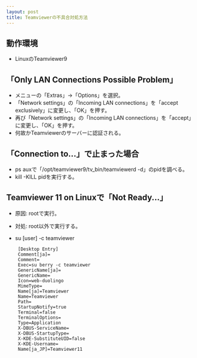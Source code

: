 ```yaml
---
layout: post
title: Teamviewerの不具合対処方法
---
```


## 動作環境
 - LinuxのTeamviewer9

## 「Only LAN Connections Possible Problem」
 - メニューの「Extras」→「Options」を選択。
 - 「Network settings」の「Incoming LAN connections」を「accept exclusively」に変更し、「OK」を押す。
 - 再び「Network settings」の「Incoming LAN connections」を「accept」に変更し、「OK」を押す。
 - 何故かTeamviewerのサーバーに認証される。

## 「Connection to...」で止まった場合
 - ps auxで「/opt/teamviewer9/tv_bin/teamviewerd -d」のpidを調べる。
 - kill -KILL pidを実行する。

## Teamviewer 11 on Linuxで「Not Ready...」
 - 原因: rootで実行。
 - 対処: root以外で実行する。
 - su [user] -c teamviewer

		[Desktop Entry]
		Comment[ja]=
		Comment=
		Exec=su berry -c teamviewer
		GenericName[ja]=
		GenericName=
		Icon=web-duolingo
		MimeType=
		Name[ja]=Teamviewer
		Name=Teamviewer
		Path=
		StartupNotify=true
		Terminal=false
		TerminalOptions=
		Type=Application
		X-DBUS-ServiceName=
		X-DBUS-StartupType=
		X-KDE-SubstituteUID=false
		X-KDE-Username=
		Name[ja_JP]=Teamviewer11
